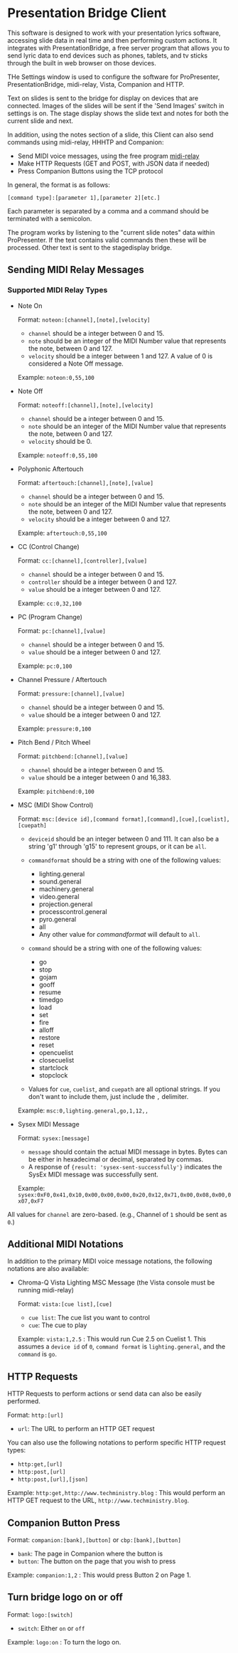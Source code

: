 # Presentation Bridge Client

This software is designed to work with your presentation lyrics software, accessing slide data in real time and then performing custom actions. It integrates with PresentationBridge, a free server program that allows you to send lyric data to end devices such as phones, tablets, and tv sticks through the built in web browser on those devices. 

THe Settings window is used to configure the software for ProPresenter, PresentationBridge, midi-relay, Vista, Companion and HTTP. 

Text on slides is sent to the bridge for display on devices that are connected. Images of the slides will be sent if the 'Send Images' switch in settings is on. The stage display shows the slide text and notes for both the current slide and next.

In addition, using the notes section of a slide, this Client can also send commands using midi-relay, HHHTP and Companion:
* Send MIDI voice messages, using the free program [midi-relay](http://github.com/josephdadams/midi-relay)
* Make HTTP Requests (GET and POST, with JSON data if needed)
* Press Companion Buttons using the TCP protocol

In general, the format is as follows:

`[command type]:[parameter 1],[parameter 2][etc.]`

Each parameter is separated by a comma and a command should be terminated with a semicolon. 

The program works by listening to the "current slide notes" data within ProPresenter. If the text contains valid commands  then these will be processed. Other text is sent to the stagedisplay bridge.

## Sending MIDI Relay Messages

### Supported MIDI Relay Types
* Note On

	Format: `noteon:[channel],[note],[velocity]`
	
	* `channel` should be a integer between 0 and 15.
	* `note` should be an integer of the MIDI Number value that represents the note, between 0 and 127.
	* `velocity` should be a integer between 1 and 127. A value of 0 is considered a Note Off message.

	Example: `noteon:0,55,100`
	
* Note Off

	Format: `noteoff:[channel],[note],[velocity]`
	
	* `channel` should be a integer between 0 and 15.
	* `note` should be an integer of the MIDI Number value that represents the note, between 0 and 127.
	* `velocity` should be 0.

	Example: `noteoff:0,55,100`

* Polyphonic Aftertouch

	Format: `aftertouch:[channel],[note],[value]`
	
	* `channel` should be a integer between 0 and 15.
	* `note` should be an integer of the MIDI Number value that represents the note, between 0 and 127.
	* `velocity` should be a integer between 0 and 127.

	Example: `aftertouch:0,55,100`

* CC (Control Change)

	Format: `cc:[channel],[controller],[value]`
	
	* `channel` should be a integer between 0 and 15.
	* `controller` should be a integer between 0 and 127.
	* `value` should be a integer between 0 and 127.

	Example: `cc:0,32,100`
	
* PC (Program Change)

	Format: `pc:[channel],[value]`

	* `channel` should be a integer between 0 and 15.
	* `value` should be a integer between 0 and 127.

	Example: `pc:0,100`

* Channel Pressure / Aftertouch

	Format: `pressure:[channel],[value]`
	
	* `channel` should be a integer between 0 and 15.
	* `value` should be a integer between 0 and 127.

	Example: `pressure:0,100`

* Pitch Bend / Pitch Wheel

	Format: `pitchbend:[channel],[value]`
	
	* `channel` should be a integer between 0 and 15.
	* `value` should be a integer between 0 and 16,383.

	Example: `pitchbend:0,100`

* MSC (MIDI Show Control)

	Format: `msc:[device id],[command format],[command],[cue],[cuelist],[cuepath]`

	* `deviceid` should be an integer between 0 and 111. It can also be a string 'g1' through 'g15' to represent groups, or it can be `all`.

	* `commandformat` should be a string with one of the following values:
		* lighting.general
		* sound.general
		* machinery.general
		* video.general
		* projection.general
		* processcontrol.general
		* pyro.general
		* all
		* Any other value for _commandformat_ will default to `all`.
	
	* `command` should be a string with one of the following values:
		* go
		* stop
		* gojam
		* gooff
		* resume
		* timedgo
		* load
		* set
		* fire
		* alloff
		* restore
		* reset
		* opencuelist
		* closecuelist
		* startclock
		* stopclock

	* Values for `cue`, `cuelist`, and `cuepath` are all optional strings. If you don't want to include them, just include the `,` delimiter.

	Example: `msc:0,lighting.general,go,1,12,,`

* Sysex MIDI Message

	Format: `sysex:[message]`
	
	* `message` should contain the actual MIDI message in bytes. Bytes can be either in hexadecimal or decimal, separated by commas.
	* A response of `{result: 'sysex-sent-successfully'}` indicates the SysEx MIDI message was successfully sent.

	Example: `sysex:0xF0,0x41,0x10,0x00,0x00,0x00,0x20,0x12,0x71,0x00,0x08,0x00,0x07,0xF7`
	
All values for `channel` are zero-based. (e.g., Channel of `1` should be sent as `0`.)

## Additional MIDI Notations
In addition to the primary MIDI voice message notations, the following notations are also available:

* Chroma-Q Vista Lighting MSC Message (the Vista console must be running midi-relay)

	Format: `vista:[cue list],[cue]`

	* `cue list`: The cue list you want to control
	* `cue`: The cue to play

	Example: `vista:1,2.5` : This would run Cue 2.5 on Cuelist 1. This assumes a `device id` of `0`, `command format` is `lighting.general`, and the `command` is `go`.

## HTTP Requests
HTTP Requests to perform actions or send data can also be easily performed.

Format: `http:[url]`

* `url`: The URL to perform an HTTP GET request

You can also use the following notations to perform specific HTTP request types:

* `http:get,[url]`
* `http:post,[url]`
* `http:post,[url],[json]`

Example: `http:get,http://www.techministry.blog` : This would perform an HTTP GET request to the URL, `http://www.techministry.blog`.

## Companion Button Press

Format: `companion:[bank],[button]` or `cbp:[bank],[button]`

* `bank`: The page in Companion where the button is
* `button`: The button on the page that you wish to press

Example: `companion:1,2` : This would press Button 2 on Page 1.

## Turn bridge logo on or off

Format: `logo:[switch]`

* `switch`: Either `on` or `off`

Example: `logo:on` : To turn the logo on.